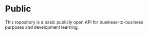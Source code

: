 # Public
This repository is a basic publicly open API for business-to-business purposes and development learning.
